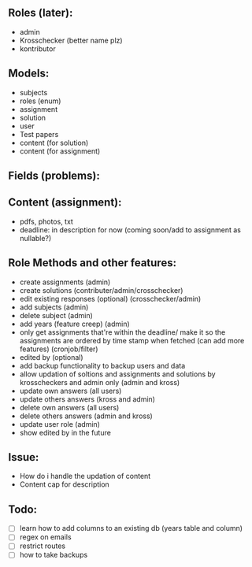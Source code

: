 ## Roles (later):
- admin
- Krosschecker (better name plz)
- kontributor
## Models:
- subjects
- roles (enum)
- assignment
- solution
- user
- Test papers
- content (for solution)
- content (for assignment)


## Fields (problems):
## Content (assignment):
- pdfs, photos, txt 
- deadline: in description for now (coming soon/add to assignment as nullable?)



## Role Methods and other features:
- create assignments (admin)
- create solutions (contributer/admin/crosschecker)
- edit existing responses (optional) (crosschecker/admin)
- add subjects (admin)
- delete subject (admin)
- add years (feature creep) (admin)
- only get assignments that're within the deadline/ make it so the assignments are ordered by time stamp when fetched (can add more features) (cronjob/filter)
- edited by (optional)
- add backup functionality to backup users and data
- allow updation of soltions and assignments and solutions by krosscheckers and admin only (admin and kross)
- update own answers (all users)
- update others answers (kross and admin)
- delete own answers (all users)
- delete others answers (admin and kross)
- update user role (admin)
- show edited by in the future



## Issue:
- How do i handle the updation of content
- Content cap for description

## Todo: 
- [ ] learn how to add columns to an existing db  (years table and column)
- [ ] regex on emails
- [ ] restrict routes
- [ ] how to take backups